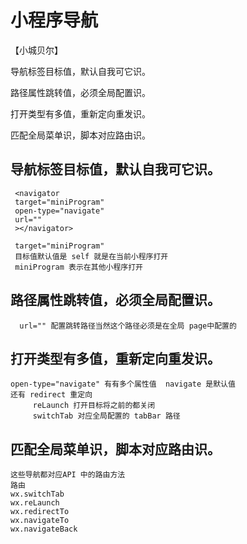 # 小程序导航

【小城贝尔】

导航标签目标值，默认自我可它识。

路径属性跳转值，必须全局配置识。

打开类型有多值，重新定向重发识。

匹配全局菜单识，脚本对应路由识。


## 导航标签目标值，默认自我可它识。
     <navigator 
     target="miniProgram" 
     open-type="navigate"
     url="" 
     ></navigator>

     target="miniProgram" 
     目标值默认值是 self 就是在当前小程序打开
     miniProgram 表示在其他小程序打开
## 路径属性跳转值，必须全局配置识。
      url="" 配置跳转路径当然这个路径必须是在全局 page中配置的
## 打开类型有多值，重新定向重发识。
    open-type="navigate" 有有多个属性值  navigate 是默认值
    还有 redirect 重定向
         reLaunch 打开目标将之前的都关闭
         switchTab 对应全局配置的 tabBar 路径
## 匹配全局菜单识，脚本对应路由识。
    这些导航都对应API 中的路由方法
    路由
    wx.switchTab
    wx.reLaunch
    wx.redirectTo
    wx.navigateTo
    wx.navigateBack